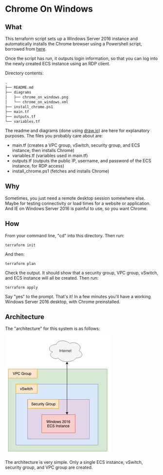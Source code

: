# Chrome On Windows

## What

This terraform script sets up a Windows Server 2016 instance and automatically installs the Chrome browser using a Powershell script, borrowed from [here](https://medium.com/@uqualio/how-to-install-chrome-on-windows-with-powershell-290e7346271). 

Once the script has run, it outputs login information, so that you can log into the newly created ECS instance using an RDP client.

Directory contents:

```
.
├── README.md
├── diagrams
│   ├── chrome_on_windows.png
│   └── chrome_on_windows.xml
├── install_chrome.ps1
├── main.tf
├── outputs.tf
└── variables.tf
```

The readme and diagrams (done using [draw.io](https://about.draw.io/)) are here for explanatory purposes. The files you probably care about are:

- main.tf (creates a VPC group, vSwitch, security group, and ECS instance, then installs Chrome)
- variables.tf (variables used in main.tf)
- outputs.tf (outputs the public IP, username, and password of the ECS instance, for RDP access)
- install_chrome.ps1 (fetches and installs Chrome)

## Why

Sometimes, you just need a remote desktop session somewhere else. Maybe for testing connectivity or load times for a website or application. And IE on Windows Server 2016 is painful to use, so you want Chrome.

## How

From your command line, "cd" into this directory. Then run:

```
terraform init
```

And then:

```
terraform plan
```

Check the output. It should show that a security group, VPC group, vSwitch, and ECS instance will all be created. Then run:

```
terraform apply
```

Say "yes" to the prompt. That's it! In a few minutes you'll have a working Windows Server 2016 desktop, with Chrome preinstalled.

## Architecture

The "architecture" for this system is as follows:

![Windows Server 2016 on Alibaba Cloud](diagrams/chrome_on_windows.png)

The architecture is very simple. Only a single ECS instance, vSwitch, security group, and VPC group are created.